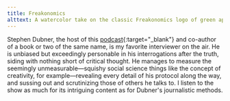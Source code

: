```yaml
---
title: Freakonomics
alttext: A watercolor take on the classic Freakonomics logo of green apple with orange-the-fruit interior.
---
```


Stephen Dubner, the host of this [podcast](http://freakonomics.com/archive/){:target="_blank"} and co-author of a book or two of the same name, is my favorite interviewer on the air. He is unbiased but exceedingly personable in his interrogations after the truth, siding with nothing short of critical thought. He manages to measure the seemingly unmeasurable—squishy social science things like the concept of creativity, for example—revealing every detail of his protocol along the way, and sussing out and scrutinizing those of others he talks to. I listen to the show as much for its intriguing content as for Dubner's journalistic methods.
